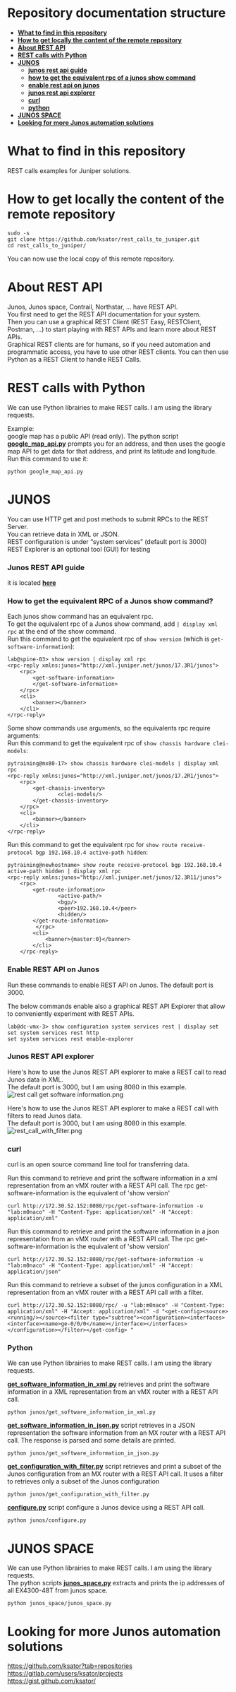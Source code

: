 # Repository documentation structure

- [**What to find in this repository**](README.md#what-to-find-in-this-repository)
- [**How to get locally the content of the remote repository**](README.md#what-to-find-in-this-repository)
- [**About REST API**](README.md#about-rest-api)
- [**REST calls with Python**](README.md#rest-calls-with-python)
- [**JUNOS**](README.md#junos)
    - [**junos rest api guide**](README.md#junos-rest-api-guide)
    - [**how to get the equivalent rpc of a junos show command**](README.md#how-to-get-the-equivalent-rpc-of-a-junos-show-command)
    - [**enable rest api on junos**](README.md#enable-rest-api-on-junos)
    - [**junos rest api explorer**](README.md#junos-rest-api-explorer)
    - [**curl**](README.md#curl)
    - [**python**](README.md#python)
- [**JUNOS SPACE**](README.md#junos-space)
- [**Looking for more Junos automation solutions**](README.md#looking-for-more-junos-automation-solutions)

# What to find in this repository

REST calls examples for Juniper solutions.

# How to get locally the content of the remote repository

```
sudo -s
git clone https://github.com/ksator/rest_calls_to_juniper.git
cd rest_calls_to_juniper/
```
You can now use the local copy of this remote repository.  

# About REST API

Junos, Junos space, Contrail, Northstar, ... have REST API.  
You first need to get the REST API documentation for your system.   
Then you can use a graphical REST Client (REST Easy, RESTClient, Postman, ...) to start playing with REST APIs and learn more about REST APIs.  
Graphical REST clients are for humans, so if you need automation and programmatic access, you have to use other REST clients. You can then use Python as a REST Client to handle REST Calls.  

# REST calls with Python

We can use Python librairies to make REST calls. I am using the library requests.  

Example:  
google map has a public API (read only). The python script [**google_map_api.py**](google_map_api.py) prompts you for an address, and then uses the google map API to get data for that address, and print its latitude and longitude. Run this command to use it:  
```
python google_map_api.py
```

# JUNOS

You can use HTTP get and post methods to submit RPCs to the REST Server.  
You can retrieve data in XML or JSON.  
REST configuration is under “system services” (default port is 3000)  
REST Explorer is an optional tool (GUI) for testing  

### Junos REST API guide
it is located [**here**](https://www.juniper.net/documentation/en_US/junos/information-products/pathway-pages/rest-api/rest-api.pdf) 

### How to get the equivalent RPC of a Junos show command?

Each junos show command has an equivalent rpc.   
To get the equivalent rpc of a Junos show command, add ```| display xml rpc``` at the end of the show command.  
Run this command to get the equivalent rpc of ```show version``` (which is ```get-software-information```):
```
lab@spine-03> show version | display xml rpc
<rpc-reply xmlns:junos="http://xml.juniper.net/junos/17.3R1/junos">
    <rpc>
        <get-software-information>
        </get-software-information>
    </rpc>
    <cli>
        <banner></banner>
    </cli>
</rpc-reply>
```

Some show commands use arguments, so the equivalents rpc require arguments:  
Run this command to get the equivalent rpc of ```show chassis hardware clei-models```:
```
pytraining@mx80-17> show chassis hardware clei-models | display xml rpc 
<rpc-reply xmlns:junos="http://xml.juniper.net/junos/17.2R1/junos">
    <rpc>
        <get-chassis-inventory>
                <clei-models/>
        </get-chassis-inventory>
    </rpc>
    <cli>
        <banner></banner>
    </cli>
</rpc-reply>
```

Run this command to get the equivalent rpc for ```show route receive-protocol bgp 192.168.10.4 active-path hidden```:
```
pytraining@newhostname> show route receive-protocol bgp 192.168.10.4 active-path hidden | display xml rpc    
<rpc-reply xmlns:junos="http://xml.juniper.net/junos/12.3R11/junos">
    <rpc>
        <get-route-information>
                <active-path/>
                <bgp/>
                <peer>192.168.10.4</peer>
                <hidden/>
        </get-route-information>
         </rpc>
        <cli>
            <banner>{master:0}</banner>
        </cli>
    </rpc-reply>
```

### Enable REST API on Junos

Run these commands to enable REST API on Junos. The default port is 3000.  

The below commands enable also a graphical REST API Explorer that allow to conveniently experiment with REST APIs.  
```
lab@dc-vmx-3> show configuration system services rest | display set
set system services rest http
set system services rest enable-explorer
```

### Junos REST API explorer

Here's how to use the Junos REST API explorer to make a REST call to read Junos data in XML.  
The default port is 3000, but I am using 8080 in this example.     
![rest call get software information.png](explorer/rest_call_get-software-information.png)  


Here's how to use the Junos REST API explorer to make a REST call with filters to read Junos data.  
The default port is 3000, but I am using 8080 in this example.     
![rest_call_with_filter.png](explorer/rest_call_with_filter.png)



### curl

curl is an open source command line tool for transferring data.  

Run this command to retrieve and print the software information in a xml representation from an vMX router with a REST API call. The rpc get-software-information is the equivalent of 'show version'
```
curl http://172.30.52.152:8080/rpc/get-software-information -u "lab:m0naco" -H "Content-Type: application/xml" -H "Accept: application/xml"
```

Run this command to retrieve and print the software information in a json representation from an vMX router with a REST API call. The rpc get-software-information is the equivalent of 'show version'
```
curl http://172.30.52.152:8080/rpc/get-software-information -u "lab:m0naco" -H "Content-Type: application/xml" -H "Accept: application/json"
```

Run this command to retrieve a subset of the junos configuration in a XML representation from an vMX router with a REST API call with a filter. 
```
curl http://172.30.52.152:8080/rpc/ -u "lab:m0naco" -H "Content-Type: application/xml" -H "Accept: application/xml" -d "<get-config><source><running/></source><filter type="subtree"><configuration><interfaces><interface><name>ge-0/0/0</name></interface></interfaces></configuration></filter></get-config> "
```

### Python 

We can use Python librairies to make REST calls. I am using the library requests.  

[**get_software_information_in_xml.py**](junos/get_software_information_in_xml.py) retrieves and print the software information in a XML representation from an vMX router with a REST API call. 
```
python junos/get_software_information_in_xml.py
```

[**get_software_information_in_json.py**](junos/get_software_information_in_json.py) script retrieves in a JSON representation the software information from an MX router with a REST API call. The response is parsed and some details are printed. 
```
python junos/get_software_information_in_json.py
```

[**get_configuration_with_filter.py**](junos/get_configuration_with_filter.py) script retrieves and print a subset of the Junos configuration from an MX router with a REST API call. It uses a filter to retrieves only a subset of the Junos configuration 
```
python junos/get_configuration_with_filter.py
```

[**configure.py**](junos/configure.py) script configure a Junos device using a REST API call. 
```
python junos/configure.py
```


# JUNOS SPACE

We can use Python librairies to make REST calls. I am using the library requests.  
The python scripts [**junos_space.py**](junos_space/junos_space.py) extracts and prints the ip addresses of all EX4300-48T from junos space.  
```
python junos_space/junos_space.py
```

# Looking for more Junos automation solutions

https://github.com/ksator?tab=repositories  
https://gitlab.com/users/ksator/projects  
https://gist.github.com/ksator/  

